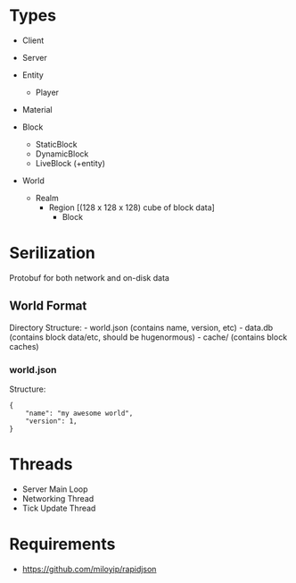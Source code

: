 

# Types

- Client
- Server

- Entity
    - Player

- Material

- Block
    - StaticBlock
    - DynamicBlock
    - LiveBlock (+entity)

- World
    - Realm
        - Region [(128 x 128 x 128) cube of block data]
            - Block  

# Serilization
Protobuf for both network and on-disk data


## World Format
Directory Structure:
    - world.json (contains name, version, etc)
    - data.db (contains block data/etc, should be hugenormous)
    - cache/ (contains block caches)

### world.json
Structure:
```
{
    "name": "my awesome world",
    "version": 1,
}
```


# Threads
- Server Main Loop
- Networking Thread
- Tick Update Thread


# Requirements
- https://github.com/miloyip/rapidjson



